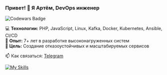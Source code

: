 

### Привет! 👋 Я Артём, DevOps инженер  

<p align="left">
  <img src="https://www.codewars.com/users/quas_wex/badges/large" alt="Codewars Badge">
</p>

💻 **Технологии:** PHP, JavaScript, Linux, Kafka, Docker, Kubernetes, Ansible, CI/CD  
🏢 **Опыт:** 7+ лет в разработке высоконагруженных систем  
🎯 **Цель:** Создание отказоустойчивых и масштабируемых сервисов  

📫 Как связаться: [Telegram](https://t.me/Shepych)  

[![My Skills](https://skillicons.dev/icons?i=php,js,ansible,postgresql,mysql,redis,docker,kafka,kubernetes,gitlab,terraform)](https://skillicons.dev)

